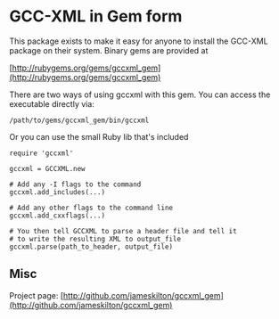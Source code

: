 GCC-XML in Gem form
===================

This package exists to make it easy for anyone to install the GCC-XML
package on their system. Binary gems are provided at

[http://rubygems.org/gems/gccxml_gem](http://rubygems.org/gems/gccxml_gem)

There are two ways of using gccxml with this gem. You can access the executable
directly via:

    /path/to/gems/gccxml_gem/bin/gccxml

Or you can use the small Ruby lib that's included

    require 'gccxml'

    gccxml = GCCXML.new

    # Add any -I flags to the command
    gccxml.add_includes(...)

    # Add any other flags to the command line
    gccxml.add_cxxflags(...)

    # You then tell GCCXML to parse a header file and tell it
    # to write the resulting XML to output_file
    gccxml.parse(path_to_header, output_file)

Misc
----

Project page: [http://github.com/jameskilton/gccxml_gem](http://github.com/jameskilton/gccxml_gem)
